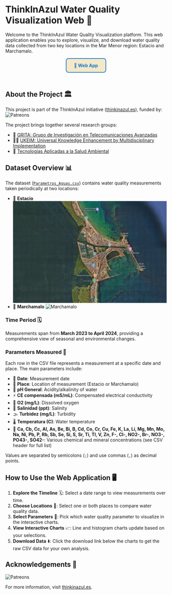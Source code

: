 
# ThinkInAzul Water Quality Visualization Web 🌊

Welcome to the ThinkInAzul Water Quality Visualization platform. This web application enables you to explore, visualize, and download water quality data collected from two key locations in the Mar Menor region: Estacio and Marchamalo.

<div align="center">
	<a href="https://farcasucam.github.io/ThinkAzul/" style="font-size:1em; font-weight:bold; color:#1976d2; background:#F4E8C8; border-radius:8px; padding:12px 24px; display:inline-block; text-decoration:none; border:2px solid #1976d2; margin-bottom:24px;">🔗 Web App</a>
</div>

## About the Project 🏛️

This project is part of the ThinkInAzul initiative ([thinkinazul.es](https://thinkinazul.es/)), funded by:
![Patreons](https://thinkinazul.es/wp-content/uploads/logos.svg)

The project brings together several research groups:

- 📡 [GRITA: Grupo de Investigación en Telecomunicaciones Avanzadas](https://investigacion.ucam.edu/grupos/grupo/telecomunicaciones-iot-smartcity-sonido-acustica)
- 🏃‍♂️ [UKEIM: Universal Knowledge Enhancement by Multidisciplinary Implementation](https://investigacion.ucam.edu/grupos/grupo/ukeim)
- 🌱 [Tecnologías Aplicadas a la Salud Ambiental](https://investigacion.ucam.edu/grupos/grupo/tecnologias-aplicadas-a-la-salud-ambiental)

## Dataset Overview 📊
The dataset ([`Parametros_Aguas.csv`](Parametros_Aguas.csv)) contains water quality measurements taken periodically at two locations:

- 📍 **Estacio** ![Estacio](Estacio.png)
- 📍 **Marchamalo** ![Marchamalo](Marchamalo.png)

### Time Period 🗓️

Measurements span from **March 2023 to April 2024**, providing a comprehensive view of seasonal and environmental changes.

### Parameters Measured 🧪

Each row in the CSV file represents a measurement at a specific date and place. The main parameters include:

- 📅 **Date**: Measurement date
- 📌 **Place**: Location of measurement (Estacio or Marchamalo)
- 🧪 **pH General**: Acidity/alkalinity of water
- ⚡ **CE compensada (mS/mL)**: Compensated electrical conductivity
- 🫧 **O2 (mg/L)**: Dissolved oxygen
- 🧂 **Salinidad (ppt)**: Salinity
- 🌫️ **Turbidez (mg/L)**: Turbidity
- 🌡️ **Temperatura (C)**: Water temperature
- 🧬 **Ca, Cb, Cc, Al, As, Be, Bi, B, Cd, Co, Cr, Cu, Fe, K, La, Li, Mg, Mn, Mo, Na, Ni, Pb, P, Rb, Sb, Se, Si, S, Sr, Ti, Tl, V, Zn, F-, Cl-, NO2-, Br-, NO3-, PO43-, SO42-**: Various chemical and mineral concentrations (see CSV header for full list)

Values are separated by semicolons (`;`) and use commas (`,`) as decimal points.

## How to Use the Web Application 🖥️

1. **Explore the Timeline** 🗓️: Select a date range to view measurements over time.
2. **Choose Locations** 📍: Select one or both places to compare water quality data.
3. **Select Parameters** 🧪: Pick which water quality parameter to visualize in the interactive charts.
4. **View Interactive Charts** 📈: Line and histogram charts update based on your selections.
5. **Download Data** ⬇️: Click the download link below the charts to get the raw CSV data for your own analysis.

## Acknowledgements 🙏
![Patreons](https://thinkinazul.es/wp-content/uploads/logos.svg)

For more information, visit [thinkinazul.es](https://thinkinazul.es/).


